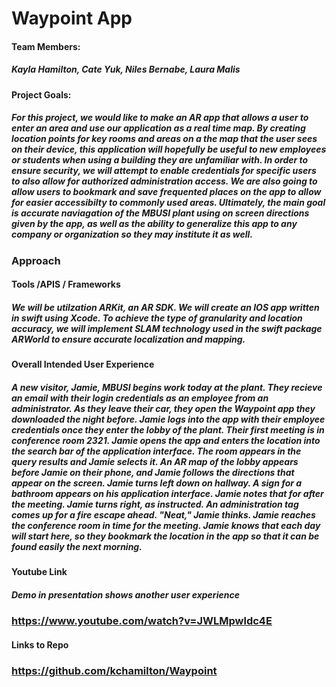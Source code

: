 # Waypoint App

#### **Team Members**:
##### Kayla Hamilton, Cate Yuk, Niles Bernabe, Laura Malis 

#### **Project Goals**:
##### For this project, we would like to make an AR app that allows a user to enter an area and use our application as a real time map. By creating location points for key rooms and areas on a the map that the user sees on their device, this application will hopefully be useful to new employees or students when using a building they are unfamiliar with. In order to ensure security, we will attempt to enable credentials for specific users to also allow for authorized administration access. We are also going to allow users to bookmark and save frequented places on the app to allow for easier accessibilty to commonly used areas. Ultimately, the main goal is accurate naviagation of the MBUSI plant using on screen directions given by the app, as well as the ability to generalize this app to any company or organization so they may institute it as well. 
### **Approach**
#### Tools /APIS / Frameworks
##### We will be utilzation ARKit, an AR SDK. We will create an IOS app written in swift using Xcode. To achieve the type of granularity and location accuracy, we will implement SLAM technology used in the swift package ARWorld to ensure accurate localization and mapping. 
#### Overall Intended User Experience
##### A new visitor, Jamie, MBUSI begins work today at the plant. They recieve an email with their login credentials as an employee from an administrator. As they leave their car, they open the Waypoint app they downloaded the night before. Jamie logs into the app with their employee credentials once they enter the lobby of the plant. Their first meeting is in conference room 2321. Jamie opens the app and enters the location into the search bar of the application interface. The room appears in the query results and Jamie selects it. An AR map of the lobby appears before Jamie on their phone, and Jamie follows the directions that appear on the screen. Jamie turns left down on hallway. A sign for a bathroom appears on his application interface. Jamie notes that for after the meeting. Jamie turns right, as instructed. An administration tag comes up for a fire escape ahead. "Neat," Jamie thinks. Jamie reaches the conference room in time for the meeting. Jamie knows that each day will start here, so they bookmark the location in the app so that it can be found easily the next morning.  

#### **Youtube Link**
##### Demo in presentation shows another user experience 

### https://www.youtube.com/watch?v=JWLMpwldc4E

#### **Links to Repo** 
### https://github.com/kchamilton/Waypoint
